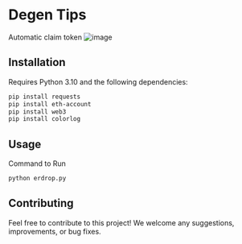 
# Degen Tips

Automatic claim token
![image](https://github.com/1Firsts/degen_tips/assets/26076138/046a8df9-3d2b-4136-9fe2-c506fb9932f6)

## Installation

Requires Python 3.10 and the following dependencies:

```bash
pip install requests 
pip install eth-account 
pip install web3
pip install colorlog
```

## Usage
Command to Run
```bash
python erdrop.py
```

## Contributing

Feel free to contribute to this project! We welcome any suggestions, improvements, or bug fixes.
